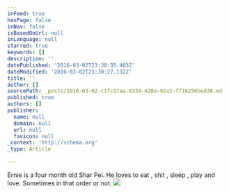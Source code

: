 ```yaml
---
inFeed: true
hasPage: false
inNav: false
isBasedOnUrl: null
inLanguage: null
starred: true
keywords: []
description: ''
datePublished: '2016-03-02T23:30:35.403Z'
dateModified: '2016-03-02T23:30:27.132Z'
title: ''
author: []
sourcePath: _posts/2016-03-02-c1fc57aa-8334-420a-92a2-ff16256bed38.md
published: true
authors: []
publisher:
  name: null
  domain: null
  url: null
  favicon: null
_context: 'http://schema.org'
_type: Article

---
```

Ernie is a four month old Shar Pei. He loves to eat , shit , sleep , play and love. Sometimes in that order or not.
![](https://the-grid-user-content.s3-us-west-2.amazonaws.com/631cdb23-b31b-43f7-b37a-96801e82f1af.jpg)